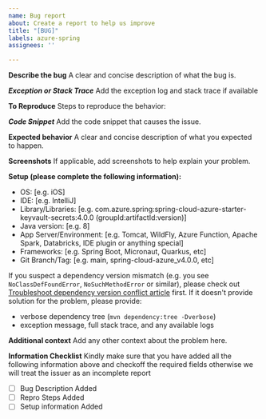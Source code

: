 ```yaml
---
name: Bug report
about: Create a report to help us improve
title: "[BUG]"
labels: azure-spring
assignees: ''

---
```


**Describe the bug**
A clear and concise description of what the bug is.

***Exception or Stack Trace***
Add the exception log and stack trace if available

**To Reproduce**
Steps to reproduce the behavior:

***Code Snippet***
Add the code snippet that causes the issue.

**Expected behavior**
A clear and concise description of what you expected to happen.

**Screenshots**
If applicable, add screenshots to help explain your problem.

**Setup (please complete the following information):**
 - OS: [e.g. iOS]
 - IDE: [e.g. IntelliJ]
 - Library/Libraries: [e.g. com.azure.spring:spring-cloud-azure-starter-keyvault-secrets:4.0.0 (groupId:artifactId:version)]
 - Java version: [e.g. 8] 
 - App Server/Environment: [e.g. Tomcat, WildFly, Azure Function, Apache Spark, Databricks, IDE plugin or anything special]
 - Frameworks: [e.g. Spring Boot, Micronaut, Quarkus, etc] 
 - Git Branch/Tag: [e.g. main, spring-cloud-azure_v4.0.0, etc]

If you suspect a dependency version mismatch (e.g. you see `NoClassDefFoundError`, `NoSuchMethodError` or similar), please check out [Troubleshoot dependency version conflict article](https://aka.ms/azsdk/java/dependency/troubleshoot) first. If it doesn't provide solution for the problem, please provide:
- verbose dependency tree (`mvn dependency:tree -Dverbose`)
- exception message, full stack trace, and any available logs

**Additional context**
Add any other context about the problem here.

**Information Checklist**
Kindly make sure that you have added all the following information above and checkoff the required fields otherwise we will treat the issuer as an incomplete report
- [ ] Bug Description Added
- [ ] Repro Steps Added
- [ ] Setup information Added
